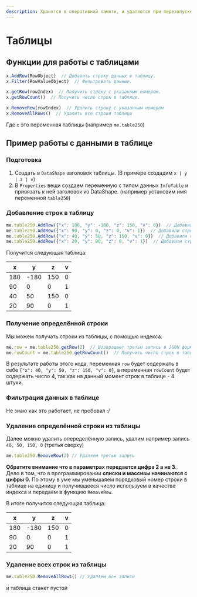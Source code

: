 ```yaml
---
description: Хранятся в оперативной памяти, и удаляются при перезапуске
---
```


# Таблицы

## Функции для работы с таблицами

```js
x.AddRow(RowObject)  // Добавить строку данных в таблицу.
x.Filter(RowValueObject)  // Фильтровать данные.

x.getRow(rowIndex)  // Получить строку с указанным номером.
x.getRowCount()  // Получить число строк в таблице.

x.RemoveRow(rowIndex)  // Удалить строку с указанным номером
x.RemoveAllRows()  // Удалить все строки таблицы
```

Где `x` это переменная таблицы (например `me.table250`)

## Пример работы с данными в таблице

### Подготовка

1. Создать в `DataShape` заголовок таблицы. (В примере создадим `x | y | z | v`)
2. В `Properties` вещи создаем переменную с типом данных `InfoTable` и привязать к ней заголовок из DataShape. (например установим имя переменной `table250`)

### Добавление строк в таблицу

```js
me.table250.AddRow({"x": 180, "y": -180, "z": 150, "v": 0})  // Добавили строку в таблицу
me.table250.AddRow({"x": 90, "y": 0, "z": 0, "v": 1})  // Добавили строку в таблицу
me.table250.AddRow({"x": 40, "y": 50, "z": 150, "v": 0})  // Добавили строку в таблицу
me.table250.AddRow({"x": 20, "y": 90, "z": 0, "v": 1})  // Добавили строку в таблицу
```

Получится следующая таблица:

| x   | y    | z   | v |
| --- | ---- | --- | - |
| 180 | -180 | 150 | 0 |
| 90  | 0    | 0   | 1 |
| 40  | 50   | 150 | 0 |
| 20  | 90   | 0   | 1 |

### Получение определённой строки

Мы можем получать строки из таблицы, с помощью индекса.

```js
me.row = me.table250.getRow(2)  // Возвращает третью запись в JSON формате
me.rowCount = me.table250.getRowCount()  // Получить число строк в таблице в Integer.
```

В результате работы этого кода, переменная `row` будет содержать в себе `{"x": 40, "y": 50, "z": 150, "v": 0}`, а переменная `rowCount` будет содержать число 4, так как на данный момент строк в таблице - 4 штуки.

### Фильтрация данных в таблице

Не знаю как это работает, не пробовал :/

### Удаление определённой строки из таблицы

Далее можно удалить опеределённую запись, удалим например запись `40, 50, 150, 0` (третья сверху)

```js
me.table250.RemoveRow(2) // Удаляем третью запись
```

**Обратите внимание что в параметрах передается цифра 2 а не 3**. Дело в том, что в программировании **списки и массивы начинаются с цифры 0.** По этому в уме мы уменьшаяем порядковый номер строки в таблице на единицу и получивщееся число используем в качестве индекса и передаём в функцию `RemoveRow`.

В итоге получится следующая таблица:

| x   | y    | z   | v |
| --- | ---- | --- | - |
| 180 | -180 | 150 | 0 |
| 90  | 0    | 0   | 1 |
| 20  | 90   | 0   | 1 |

### Удаление всех строк из таблицы

```js
me.table250.RemoveAllRows() // Удаляем все записи
```

и таблица станет пустой
